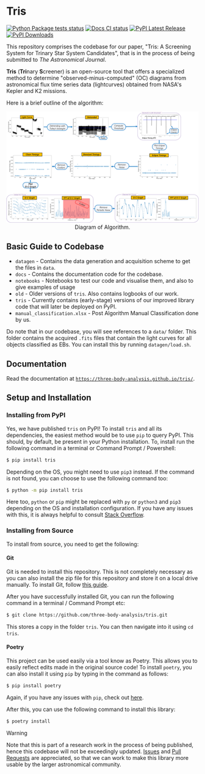 # Tris

[![Python Package tests status](https://github.com/three-body-analysis/tris/actions/workflows/python-package.yml/badge.svg)](https://github.com/three-body-analysis/tris/actions?query=workflow%3Apython-package)
[![Docs CI status](https://github.com/three-body-analysis/tris/actions/workflows/docs.yml/badge.svg)](https://three-body-analysis.github.io/tris/)
[![PyPI Latest Release](https://img.shields.io/pypi/v/tris.svg)](https://pypi.org/project/tris/)
[![PyPI Downloads](https://static.pepy.tech/badge/tris)](https://pepy.tech/project/tris)

This repository comprises the codebase for our paper, "Tris: A Screening System for Trinary Star System Candidates",
that is in the process of being submitted to _The Astronomical Journal_.

**Tris** (**Tri**nary **S**creener) is an open-source tool that offers a specialized method to determine "observed-minus-computed" (OC) diagrams from 
astronomical flux time series data (lightcurves) obtained from NASA's Kepler and K2 missions.

Here is a brief outline of the algorithm:

<p align="center">
    <img src="img/methodology.png" alt="Diagram of Algorithm"/><br>
    <span>Diagram of Algorithm.</span>
</p>

Basic Guide to Codebase
-------------

[//]: # (- `data` - Contains the acquired `.fits` files that contain the light curves for all objects classified as EBs.)
[//]: # (- `logbooks` - Personal Logbooks of us determining our ideal algorithm. It uses an older version of the codebase.)
[//]: # (- `pipelining` - Older versions of `datagen`.)
- `datagen` - Contains the data generation and acquisition scheme to get the files in `data`.
- `docs` - Contains the documentation code for the codebase.
- `notebooks` - Notebooks to test our code and visualise them, and also to give examples of usage
- `old` - Older versions of `tris`. Also contains logbooks of our work.
- `tris` - Currently contains (early-stage) versions of our improved library code that will later be deployed on PyPI.
- `manual_classification.xlsx` - Post Algorithm Manual Classification done by us.

Do note that in our codebase, you will see references to a `data/` folder. This folder contains the acquired `.fits` 
files that contain the light curves for all objects classified as EBs. You can install this by running 
`datagen/load.sh`.

Documentation
-------------

Read the documentation at [`https://three-body-analysis.github.io/tris/`](https://three-body-analysis.github.io/tris/).


Setup and Installation
-------------

### Installing from PyPI

Yes, we have published `tris` on PyPI! To install `tris` and all its dependencies, the easiest method would be to use 
`pip` to query PyPI. This should, by default, be present in your Python installation. To, install run the following 
command in a terminal or Command Prompt / Powershell:

```bash
$ pip install tris
```

Depending on the OS, you might need to use `pip3` instead. If the command is not found, you can choose to use the
following command too:

```bash
$ python -m pip install tris
```

Here too, `python` or `pip` might be replaced with `py` or `python3` and `pip3` depending on the OS and installation 
configuration. If you have any issues with this, it is always helpful to consult 
[Stack Overflow](https://stackoverflow.com/).

### Installing from Source

To install from source, you need to get the following:

#### Git

Git is needed to install this repository. This is not completely necessary as you can also install the zip file for this 
repository and store it on a local drive manually. To install Git, follow 
[this guide](https://git-scm.com/book/en/v2/Getting-Started-Installing-Git).

After you have successfully installed Git, you can run the following command in a terminal / Command Prompt etc:

```bash
$ git clone https://github.com/three-body-analysis/tris.git
```

This stores a copy in the folder `tris`. You can then navigate into it using `cd tris`.

#### Poetry

This project can be used easily via a tool know as Poetry. This allows you to easily reflect edits made in the original 
source code! To install `poetry`, you can also install it using `pip` by typing in the command as follows:

```bash
$ pip install poetry
```

Again, if you have any issues with `pip`, check out [here](#installing-from-pypi).

After this, you can use the following command to install this library:

```bash
$ poetry install
```


> [!WARNING]  
> Note that this is part of a research work in the process of being published, hence this codebase will not be exceedingly updated. [Issues](https://github.com/three-body-analysis/tris/issues) and [Pull Requests](https://github.com/three-body-analysis/tris/pulls) are appreciated, so that we can work to make this library more usable by the larger astronomical community.

